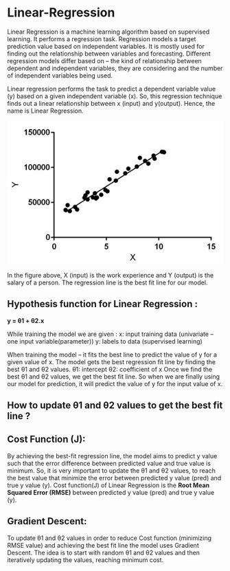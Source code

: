 # Linear-Regression
Linear Regression is a machine learning algorithm based on supervised learning. It performs a regression task. Regression models a target prediction value based on independent variables. It is mostly used for finding out the relationship between variables and forecasting. Different regression models differ based on – the kind of relationship between dependent and independent variables, they are considering and the number of independent variables being used.

Linear regression performs the task to predict a dependent variable value (y) based on a given independent variable (x). So, this regression technique finds out a linear relationship between x (input) and y(output). Hence, the name is Linear Regression.

![](linear-regression-plot.jpg)

In the figure above, X (input) is the work experience and Y (output) is the salary of a person. The regression line is the best fit line for our model.

## Hypothesis function for Linear Regression :
**y = θ1 + θ2.x**

While training the model we are given :
x: input training data (univariate – one input variable(parameter))
y: labels to data (supervised learning)

When training the model – it fits the best line to predict the value of y for a given value of x. The model gets the best regression fit line by finding the best θ1 and θ2 values.
θ1: intercept
θ2: coefficient of x
Once we find the best θ1 and θ2 values, we get the best fit line. So when we are finally using our model for prediction, it will predict the value of y for the input value of x.

## How to update θ1 and θ2 values to get the best fit line ?

## Cost Function (J):
By achieving the best-fit regression line, the model aims to predict y value such that the error difference between predicted value and true value is minimum. So, it is very important to update the θ1 and θ2 values, to reach the best value that minimize the error between predicted y value (pred) and true y value (y).
Cost function(J) of Linear Regression is the **Root Mean Squared Error (RMSE)** between predicted y value (pred) and true y value (y).

## Gradient Descent:
To update θ1 and θ2 values in order to reduce Cost function (minimizing RMSE value) and achieving the best fit line the model uses Gradient Descent. The idea is to start with random θ1 and θ2 values and then iteratively updating the values, reaching minimum cost.
